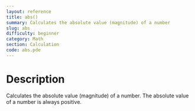 ```yaml
---
layout: reference
title: abs()
summary: Calculates the absolute value (magnitude) of a number
slug: abs
difficulty: beginner
category: Math
section: Calculation
code: abs.pde
---
```


# Description

Calculates the absolute value (magnitude) of a number. The absolute value of a number is always positive.
